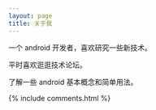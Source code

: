 ```yaml
---
layout: page
title: 关于我 
---
```


一个 android 开发者，喜欢研究一些新技术。
<p>
平时喜欢逛逛技术论坛。
<p>
了解一些 android 基本概念和简单用法。

{% include comments.html %}




